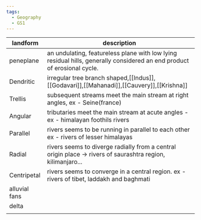 ```yaml
---
tags:
  - Geography
  - GS1
---
```


| landform      | description                                                                                                             |
| ------------- | ----------------------------------------------------------------------------------------------------------------------- |
| peneplane     | an undulating, featureless plane with low lying residual hills, generally considered an end product of erosional cycle. |
| Dendritic     | irregular tree branch shaped,[[Indus]], [[Godavari]],[[Mahanadi]],[[Cauvery]],[[Krishna]]                               |
| Trellis       | subsequent streams meet the main stream at right angles, ex - Seine(france)                                             |
| Angular       | tributaries meet the main stream at acute angles - ex - himalayan foothils rivers                                       |
| Parallel      | rivers seems to be running in parallel to each other ex - rivers of lesser himalayas                                    |
| Radial        | rivers seems to diverge radially from a central origin place -> rivers of saurashtra region, kilimanjaro...             |
| Centripetal   | rivers seems to converge in a central region. ex - rivers of tibet, laddakh and baghmati                                |
| alluvial fans |                                                                                                                         |
| delta         |                                                                                                                         |
|               |                                                                                                                         |
